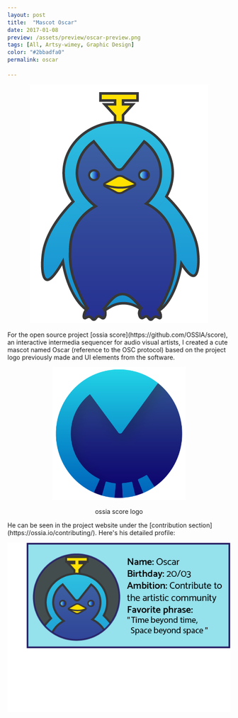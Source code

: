 ```yaml
---
layout: post
title:  "Mascot Oscar"
date: 2017-01-08
preview: /assets/preview/oscar-preview.png
tags: [All, Artsy-wimey, Graphic Design]
color: "#2bbadfa0"
permalink: oscar

---
```


<p align="center">
<a href="/assets/oscar/oscar_triggered_loop.gif">
  <img src="/assets/oscar/oscar.png"/>
  </a>
</p>
For the open source project [ossia score](https://github.com/OSSIA/score), an interactive intermedia sequencer for audio visual artists, I created a cute mascot named Oscar (reference to the OSC protocol) based on the project logo previously made and UI elements from the software.

<p align="center">
    <img src="/assets/scoreLogo.png" width="300"/>
    <figcaption style="text-align:center">ossia score logo</figcaption>
</p>
He can be seen in the project website under the [contribution section](https://ossia.io/contributing/).
Here's his detailed profile:
<p align="center">
    <img src="/assets/oscar/oscar_id_card.png"/>
</p>


